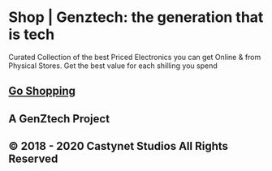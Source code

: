 # Shop | Genztech: the generation that is tech

Curated Collection of the best Priced Electronics you can get Online & from Physical Stores. Get the best value for each shilling you spend

## [Go Shopping](https://shop.api.genztech.xyz)

## A GenZtech Project

## © 2018 - 2020 Castynet Studios All Rights Reserved

